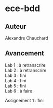 # ece-bdd

## Auteur

Alexandre Chauchard

## Avancement 

Lab 1 : à retranscrire\
Lab 2 : à retranscrire\
Lab 3 : fini\
Lab 4 : fini\
Lab 5 : fini\
Lab 6 : à faire

Assignement 1 : fini